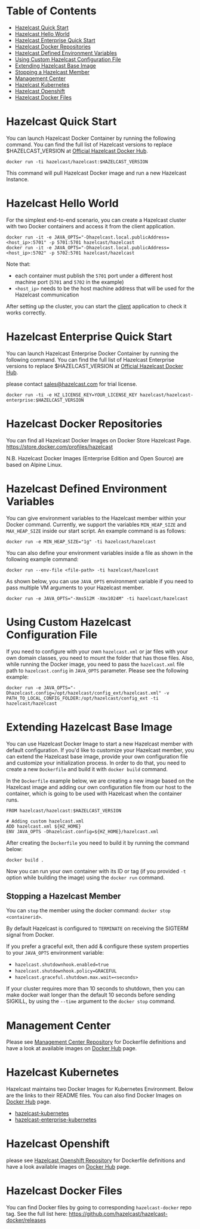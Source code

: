 # Table of Contents

* [Hazelcast Quick Start](#hazelcast-quick-start)
* [Hazelcast Hello World](#hazelcast-hello-world)
* [Hazelcast Enterprise Quick Start](#hazelcast-enterprise-quick-start)
* [Hazelcast Docker Repositories](#hazelcast-docker-repositories)
* [Hazelcast Defined Environment Variables](#setting-environment-variables)
* [Using Custom Hazelcast Configuration File](#using-custom-hazelcast-configuration-file)
* [Extending Hazelcast Base Image](#extending-hazelcast-base-image)
* [Stopping a Hazelcast Member](#stopping-a-hazelcast-member)
* [Management Center](#management-center)
* [Hazelcast Kubernetes](#hazelcast-kubernetes)
* [Hazelcast Openshift](#hazelcast-openshift)
* [Hazelcast Docker Files](#hazelcast-docker-files)


# Hazelcast Quick Start

You can launch Hazelcast Docker Container by running the following command. You can find the full list of Hazelcast versions to replace $HAZELCAST_VERSION at [Official Hazelcast Docker Hub](https://store.docker.com/community/images/hazelcast/hazelcast/tags).

```
docker run -ti hazelcast/hazelcast:$HAZELCAST_VERSION
```
This command will pull Hazelcast Docker image and run a new Hazelcast Instance.

# Hazelcast Hello World

For the simplest end-to-end scenario, you can create a Hazelcast cluster with two Docker containers and access it from the client application.

```
docker run -it -e JAVA_OPTS="-Dhazelcast.local.publicAddress=<host_ip>:5701" -p 5701:5701 hazelcast/hazelcast
docker run -it -e JAVA_OPTS="-Dhazelcast.local.publicAddress=<host_ip>:5702" -p 5702:5701 hazelcast/hazelcast 
```

Note that:
* each container must publish the `5701` port under a different host machine port (`5701` and `5702` in the example)
* `<host_ip>` needs to be the host machine address that will be used for the Hazelcast communication

After setting up the cluster, you can start the [client](https://github.com/hazelcast/hazelcast-code-samples/tree/master/clients/basic) application to check it works correctly.

# Hazelcast Enterprise Quick Start

You can launch Hazelcast Enterprise Docker Container by running the following command. You can find the full list of Hazelcast Enterprise versions to replace $HAZELCAST_VERSION at [Official Hazelcast Docker Hub](https://store.docker.com/community/images/hazelcast/hazelcast-enterprise/tags).

please contact sales@hazelcast.com for trial license.

```
docker run -ti -e HZ_LICENSE_KEY=YOUR_LICENSE_KEY hazelcast/hazelcast-enterprise:$HAZELCAST_VERSION
```

# Hazelcast Docker Repositories

You can find all Hazelcast Docker Images on Docker Store Hazelcast Page.
https://store.docker.com/profiles/hazelcast

N.B. Hazelcast Docker Images (Enterprise Edition and Open Source) are based on Alpine Linux.

# Hazelcast Defined Environment Variables

You can give environment variables to the Hazelcast member within your Docker command. Currently, we support the variables  `MIN_HEAP_SIZE` and `MAX_HEAP_SIZE` inside our start script. An example command is as follows:

```
docker run -e MIN_HEAP_SIZE="1g" -ti hazelcast/hazelcast
```

You can also define your environment variables inside a file as shown in the following example command:

```
docker run --env-file <file-path> -ti hazelcast/hazelcast
```

As shown below, you can use `JAVA_OPTS` environment variable if you need to pass multiple VM arguments to your Hazelcast member.

```
docker run -e JAVA_OPTS="-Xms512M -Xmx1024M" -ti hazelcast/hazelcast
```

# Using Custom Hazelcast Configuration File

If you need to configure with your own `hazelcast.xml` or jar files with your own domain classes, you need to mount the folder that has those files. Also, while running the Docker image, you need to pass the `hazelcast.xml` file path to `hazelcast.config` in `JAVA_OPTS` parameter. Please see the following example:

```
docker run -e JAVA_OPTS="-Dhazelcast.config=/opt/hazelcast/config_ext/hazelcast.xml" -v PATH_TO_LOCAL_CONFIG_FOLDER:/opt/hazelcast/config_ext -ti hazelcast/hazelcast
```

# Extending Hazelcast Base Image

You can use Hazelcast Docker Image to start a new Hazelcast member with default configuration. If you'd like to customize your Hazelcast member, you can extend the Hazelcast base image, provide your own configuration file and customize your initialization process. In order to do that, you need to create a new `Dockerfile` and build it with `docker build` command. 

In the `Dockerfile` example below, we are creating a new image based on the Hazelcast image and adding our own configuration file from our host to the container, which is going to be used with Hazelcast when the container runs.

```
FROM hazelcast/hazelcast:$HAZELCAST_VERSION

# Adding custom hazelcast.xml
ADD hazelcast.xml ${HZ_HOME}
ENV JAVA_OPTS -Dhazelcast.config=${HZ_HOME}/hazelcast.xml
```

After creating the `Dockerfile` you need to build it by running the command below:

```
docker build .
```

Now you can run your own container with its ID or tag (if you provided `-t` option while building the image) using the `docker run` command.

## Stopping a Hazelcast Member

You can `stop` the member using the docker command: `docker stop <containerid>`.

By default Hazelcast is configured to `TERMINATE` on receiving the SIGTERM signal from Docker.

If you prefer a graceful exit, then add & configure these system properties to your `JAVA_OPTS` environment variable:

- `hazelcast.shutdownhook.enabled=true`
- `hazelcast.shutdownhook.policy=GRACEFUL`
- `hazelcast.graceful.shutdown.max.wait=<seconds>`

If your cluster requires more than 10 seconds to shutdown, then you can make docker wait longer than the default 10 seconds before sending SIGKILL, by using the `--time` argument to the `docker stop` command.

# Management Center

Please see [Management Center Repository](https://github.com/hazelcast/management-center-docker) for Dockerfile definitions and have a look at available images on [Docker Hub](https://store.docker.com/profiles/hazelcast) page.

# Hazelcast Kubernetes

Hazelcast maintains two Docker Images for Kubernetes Environment. Below are the links to their README files. You can also find Docker Images on [Docker Hub](https://store.docker.com/profiles/hazelcast) page.

* [hazelcast-kubernetes](https://github.com/hazelcast/hazelcast-docker/blob/master/hazelcast-kubernetes/README.md)
* [hazelcast-enterprise-kubernetes](https://github.com/hazelcast/hazelcast-docker/blob/master/hazelcast-enterprise-kubernetes/README.md)

# Hazelcast Openshift

please see [Hazelcast Openshift Repository](https://github.com/hazelcast/hazelcast-openshift) for Dockerfile definitions and have a look available images on [Docker Hub](https://store.docker.com/profiles/hazelcast) page.

# Hazelcast Docker Files

You can find Docker files by going to corresponding `hazelcast-docker` repo tag.
See the full list here: https://github.com/hazelcast/hazelcast-docker/releases
